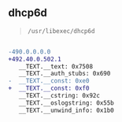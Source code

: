 ## dhcp6d

> `/usr/libexec/dhcp6d`

```diff

-490.0.0.0.0
+492.40.0.502.1
   __TEXT.__text: 0x7508
   __TEXT.__auth_stubs: 0x690
-  __TEXT.__const: 0xe0
+  __TEXT.__const: 0xf0
   __TEXT.__cstring: 0x92c
   __TEXT.__oslogstring: 0x55b
   __TEXT.__unwind_info: 0x1b0

```
